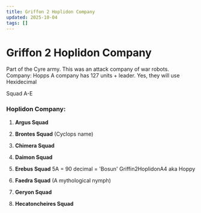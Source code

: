 ```yaml
---
title: Griffon 2 Hoplidon Company
updated: 2025-10-04
tags: []
---
```


# Griffon 2 Hoplidon Company



Part of the Cyre army. This was an attack company of war robots.
Company: Hopps
A company has 127 units + leader. Yes, they will use Hexidecimal

Squad A-E

### **Hoplidon Company:**
1. **Argus Squad**
2. **Brontes Squad** (Cyclops name)
3. **Chimera Squad**
4. **Daimon Squad**
5. **Erebus Squad**
5A = 90 decimal = 'Bosun' Griffin2HoplidonA4 aka Hoppy

6. **Faedra Squad** (A mythological nymph)
7. **Geryon Squad**
8. **Hecatoncheires Squad**
